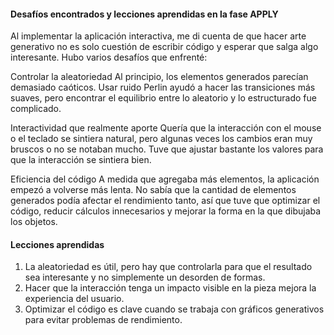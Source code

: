 #### Desafíos encontrados y lecciones aprendidas en la fase APPLY

Al implementar la aplicación interactiva, me di cuenta de que hacer arte generativo no es solo cuestión de escribir código y esperar que salga algo interesante. Hubo varios desafíos que enfrenté:

Controlar la aleatoriedad
Al principio, los elementos generados parecían demasiado caóticos. Usar ruido Perlin ayudó a hacer las transiciones más suaves, pero encontrar el equilibrio entre lo aleatorio y lo estructurado fue complicado.

Interactividad que realmente aporte
Quería que la interacción con el mouse o el teclado se sintiera natural, pero algunas veces los cambios eran muy bruscos o no se notaban mucho. Tuve que ajustar bastante los valores para que la interacción se sintiera bien.

Eficiencia del código
A medida que agregaba más elementos, la aplicación empezó a volverse más lenta. No sabía que la cantidad de elementos generados podía afectar el rendimiento tanto, así que tuve que optimizar el código, 
reducir cálculos innecesarios y mejorar la forma en la que dibujaba los objetos.

#### Lecciones aprendidas

1. La aleatoriedad es útil, pero hay que controlarla para que el resultado sea interesante y no simplemente un desorden de formas.
2. Hacer que la interacción tenga un impacto visible en la pieza mejora la experiencia del usuario.
3. Optimizar el código es clave cuando se trabaja con gráficos generativos para evitar problemas de rendimiento.
